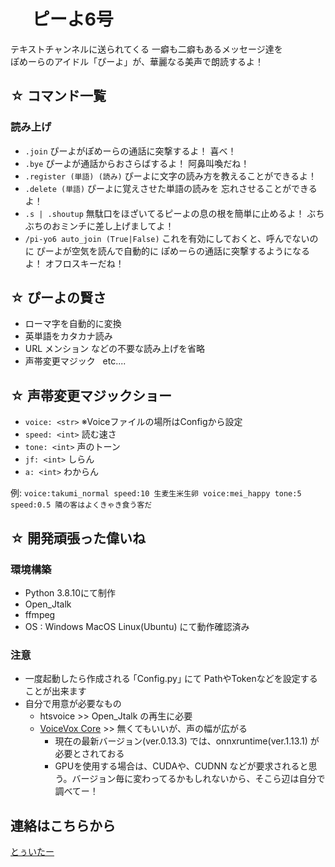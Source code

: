 # &nbsp;　ピーよ6号

テキストチャンネルに送られてくる 一癖も二癖もあるメッセージ達を<br>ぽめーらのアイドル「ぴーよ」が、華麗なる美声で朗読するよ！<br>


## ☆ コマンド一覧
### 読み上げ
- `.join` ぴーよがぽめーらの通話に突撃するよ！ 喜べ！
- `.bye` ぴーよが通話からおさらばするよ！ 阿鼻叫喚だね！
- `.register (単語) (読み)` ぴーよに文字の読み方を教えることができるよ！
- `.delete (単語)` ぴーよに覚えさせた単語の読みを 忘れさせることができるよ！
- `.s | .shoutup` 無駄口をほざいてるピーよの息の根を簡単に止めるよ！ ぶちぶちのおミンチに差し上げましてよ！
- `/pi-yo6 auto_join (True|False)` これを有効にしておくと、呼んでないのに ぴーよが空気を読んで自動的に ぽめーらの通話に突撃するようになるよ！ オフロスキーだね！<br>


## ☆ ぴーよの賢さ
- ローマ字を自動的に変換
- 英単語をカタカナ読み
- URL メンション などの不要な読み上げを省略
- 声帯変更マジック &nbsp; etc....

## ☆ 声帯変更マジックショー
- `voice: <str>` ※Voiceファイルの場所はConfigから設定
- `speed: <int>` 読む速さ
- `tone: <int>` 声のトーン
- `jf: <int>` しらん
- `a: <int>` わからん

例:
`voice:takumi_normal speed:10 生麦生米生卵 voice:mei_happy tone:5 speed:0.5 隣の客はよくきゃき食う客だ`<br>

## ☆ 開発頑張った偉いね

### 環境構築
- Python 3.8.10にて制作
- Open_Jtalk
- ffmpeg
- OS : Windows MacOS Linux(Ubuntu) にて動作確認済み

### 注意
- 一度起動したら作成される ｢Config.py｣ にて PathやTokenなどを設定することが出来ます
- 自分で用意が必要なもの
  - htsvoice >> Open_Jtalk の再生に必要
  - [VoiceVox Core](https://github.com/VOICEVOX/voicevox_core) >> 無くてもいいが、声の幅が広がる
    - 現在の最新バージョン(ver.0.13.3) では、onnxruntime(ver.1.13.1) が必要とされておる
    - GPUを使用する場合は、CUDAや、CUDNN などが要求されると思う。バージョン毎に変わってるかもしれないから、そこら辺は自分で調べてー！
    

## 連絡はこちらから
[とぅいたー](https://twitter.com/Ryukkun8)
